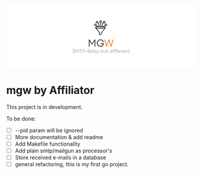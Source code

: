 ![MGW Logo](https://github.com/affiliator/mgw/raw/master/.github/banner.png "MGW Logo")

# mgw by Affiliator
This project is in development.

To be done:
 - [ ] --pid param will be ignored
 - [ ] More documentation & add readme
 - [ ] Add Makefile functionality
 - [ ] Add plain smtp/mailgun as processor's
 - [ ] Store received e-mails in a database
 - [ ] general refactoring, this is my first go project. 